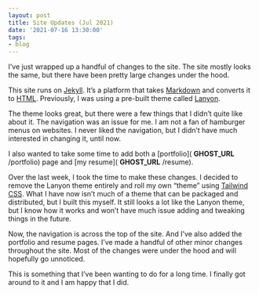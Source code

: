 ```yaml
---
layout: post
title: Site Updates (Jul 2021)
date: '2021-07-16 13:30:00'
tags:
- blog
---
```


I’ve just wrapped up a handful of changes to the site. The site mostly looks the same, but there have been pretty large changes under the hood.

This site runs on [Jekyll](https://jekyllrb.com/). It’s a platform that takes [Markdown](https://daringfireball.net/projects/markdown/) and converts it to [HTML](https://en.wikipedia.org/wiki/HTML). Previously, I was using a pre-built theme called [Lanyon](https://lanyon.getpoole.com/).

The theme looks great, but there were a few things that I didn’t quite like about it. The navigation was an issue for me. I am not a fan of hamburger menus on websites. I never liked the navigation, but I didn’t have much interested in changing it, until now.

I also wanted to take some time to add both a [portfolio]( __GHOST_URL__ /portfolio) page and [my resume]( __GHOST_URL__ /resume).

Over the last week, I took the time to make these changes. I decided to remove the Lanyon theme entirely and roll my own “theme” using [Tailwind CSS](https://tailwindcss.com/). What I have now isn’t much of a theme that can be packaged and distributed, but I built this myself. It still looks a lot like the Lanyon theme, but I know how it works and won’t have much issue adding and tweaking things in the future.

Now, the navigation is across the top of the site. And I’ve also added the portfolio and resume pages. I’ve made a handful of other minor changes throughout the site. Most of the changes were under the hood and will hopefully go unnoticed.

This is something that I’ve been wanting to do for a long time. I finally got around to it and I am happy that I did.

